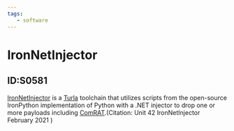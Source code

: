 ```yaml
---
tags:
   - software
---
```

# IronNetInjector
## ID:S0581
[IronNetInjector](software/S0581) is a [Turla](groups/G0010) toolchain that utilizes scripts from the open-source IronPython implementation of Python with a .NET injector to drop one or more payloads including [ComRAT](software/S0126).(Citation: Unit 42 IronNetInjector February 2021 )
